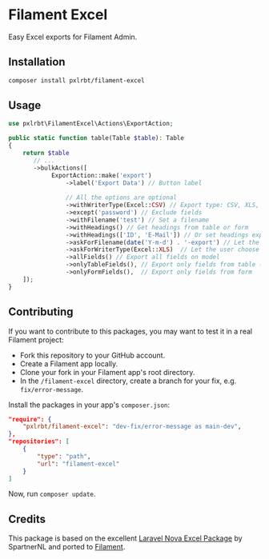 # Filament Excel

Easy Excel exports for Filament Admin.

## Installation

```bash
composer install pxlrbt/filament-excel
```

## Usage

````php
use pxlrbt\FilamentExcel\Actions\ExportAction;

public static function table(Table $table): Table
{
    return $table
       // ...
       ->bulkActions([
            ExportAction::make('export')
                ->label('Export Data') // Button label
                
                // All the options are optional
                ->withWriterType(Excel::CSV) // Export type: CSV, XLS, XLSX
                ->except('password') // Exclude fields
                ->withFilename('test') // Set a filename
                ->withHeadings() // Get headings from table or form
                ->withHeadings(['ID', 'E-Mail']) // Or set headings explicitly
                ->askForFilename(date('Y-m-d') . '-export') // Let the user choose a filename. You may pass a default.
                ->askForWriterType(Excel::XLS)  // Let the user choose an export type. You may pass a default.
                ->allFields() // Export all fields on model
                ->onlyTableFields(), // Export only fields from table (Default)
                ->onlyFormFields(),  // Export only fields from form
    ]);
}
````
## Contributing

If you want to contribute to this packages, you may want to test it in a real Filament project:

- Fork this repository to your GitHub account.
- Create a Filament app locally.
- Clone your fork in your Filament app's root directory.
- In the `/filament-excel` directory, create a branch for your fix, e.g. `fix/error-message`.

Install the packages in your app's `composer.json`:

```json
"require": {
    "pxlrbt/filament-excel": "dev-fix/error-message as main-dev",
},
"repositories": [
    {
        "type": "path",
        "url": "filament-excel"
    }
]
```

Now, run `composer update`.

## Credits
This package is based on the excellent [Laravel Nova Excel Package](https://docs.laravel-excel.com/nova/1.x/exports) by SpartnerNL and ported to [Filament](https://filamentadmin.com/).
